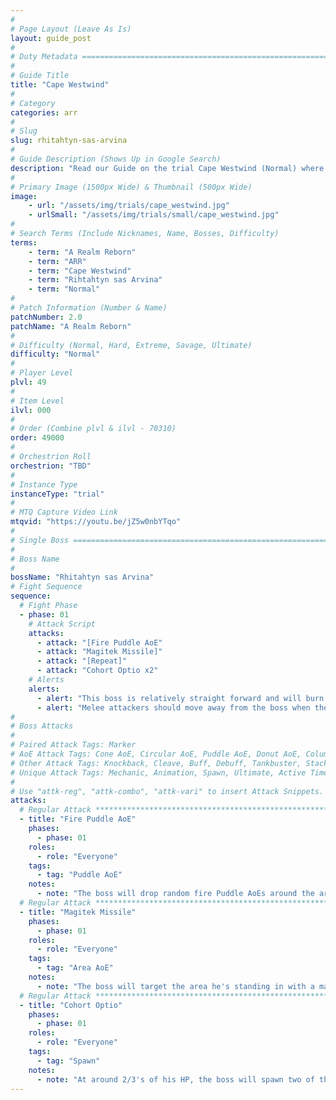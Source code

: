 ```yaml
---
#
# Page Layout (Leave As Is)
layout: guide_post
#
# Duty Metadata ================================================================
#
# Guide Title
title: "Cape Westwind"
#
# Category
categories: arr
#
# Slug
slug: rhitahtyn-sas-arvina
#
# Guide Description (Shows Up in Google Search)
description: "Read our Guide on the trial Cape Westwind (Normal) where you'll face off against Rhitahtyn sas Arvina."
#
# Primary Image (1500px Wide) & Thumbnail (500px Wide)
image:
    - url: "/assets/img/trials/cape_westwind.jpg"
    - urlSmall: "/assets/img/trials/small/cape_westwind.jpg"
#
# Search Terms (Include Nicknames, Name, Bosses, Difficulty)
terms:
    - term: "A Realm Reborn"
    - term: "ARR"
    - term: "Cape Westwind"
    - term: "Rihtahtyn sas Arvina"
    - term: "Normal"
#
# Patch Information (Number & Name)
patchNumber: 2.0
patchName: "A Realm Reborn"
#
# Difficulty (Normal, Hard, Extreme, Savage, Ultimate)
difficulty: "Normal"
#
# Player Level
plvl: 49
#
# Item Level
ilvl: 000
#
# Order (Combine plvl & ilvl - 70310)
order: 49000
#
# Orchestrion Roll
orchestrion: "TBD"
#
# Instance Type
instanceType: "trial"
#
# MTQ Capture Video Link
mtqvid: "https://youtu.be/jZ5w0nbYTqo"
#
# Single Boss ==================================================================
#
# Boss Name
#
bossName: "Rhitahtyn sas Arvina"
# Fight Sequence
sequence:
  # Fight Phase
  - phase: 01
    # Attack Script
    attacks:
      - attack: "[Fire Puddle AoE"
      - attack: "Magitek Missile]"
      - attack: "[Repeat]"
      - attack: "Cohort Optio x2"
    # Alerts
    alerts:
      - alert: "This boss is relatively straight forward and will burn down quickly."
      - alert: "Melee attackers should move away from the boss when the text cue appears, indicating that the boss is about to hit the group with Magitek Missile in his immediate vicinity."
#
# Boss Attacks
#
# Paired Attack Tags: Marker
# AoE Attack Tags: Cone AoE, Circular AoE, Puddle AoE, Donut AoE, Column AoE, Area AoE, Point Blank AoE, Raid Wide AoE, Proximity AoE
# Other Attack Tags: Knockback, Cleave, Buff, Debuff, Tankbuster, Stack, Spread, Tether, Stun
# Unique Attack Tags: Mechanic, Animation, Spawn, Ultimate, Active Time Maneuver
#
# Use "attk-reg", "attk-combo", "attk-vari" to insert Attack Snippets.
attacks:
  # Regular Attack *************************************************************
  - title: "Fire Puddle AoE"
    phases:
      - phase: 01
    roles:
      - role: "Everyone"
    tags:
      - tag: "Puddle AoE"
    notes:
      - note: "The boss will drop random fire Puddle AoEs around the arena - avoid as necessary."
  # Regular Attack *********************************************************
  - title: "Magitek Missile"
    phases:
      - phase: 01
    roles:
      - role: "Everyone"
    tags:
      - tag: "Area AoE"
    notes:
      - note: "The boss will target the area he's standing in with a massive AoE - tanks can help players avoid being hit by moving the boss away from the group when the text cue appears on screen that the boss is readying the attack."
  # Regular Attack *********************************************************
  - title: "Cohort Optio"
    phases:
      - phase: 01
    roles:
      - role: "Everyone"
    tags:
      - tag: "Spawn"
    notes:
      - note: "At around 2/3's of his HP, the boss will spawn two of these adds at the gate - the off-tank should pick them up and DPS should burn them down."
---
```

